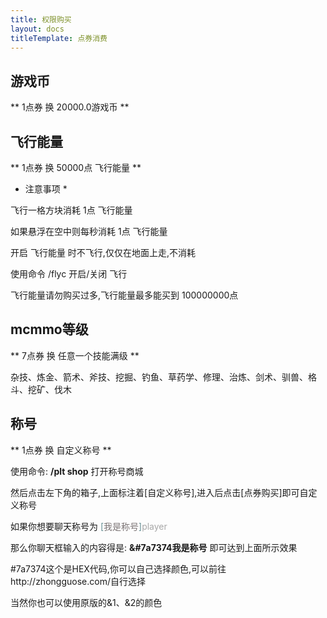 ```yaml
---
title: 权限购买
layout: docs
titleTemplate: 点券消费
---
```


## 游戏币

** 1点券 换 20000.0游戏币 **

## 飞行能量

** 1点券 换 50000点 飞行能量 **

* 注意事项 *

飞行一格方块消耗 1点 飞行能量

如果悬浮在空中则每秒消耗 1点 飞行能量

开启 飞行能量 时不飞行,仅仅在地面上走,不消耗

使用命令 /flyc 开启/关闭 飞行

飞行能量请勿购买过多,飞行能量最多能买到 100000000点

## mcmmo等级

** 7点券 换 任意一个技能满级 **

杂技、炼金、箭术、斧技、挖掘、钓鱼、草药学、修理、治炼、剑术、驯兽、格斗、挖矿、伐木

## 称号

** 1点券 换 自定义称号 **

使用命令: **/plt shop** 打开称号商城

然后点击左下角的箱子,上面标注着[自定义称号],进入后点击[点券购买]即可自定义称号

如果你想要聊天称号为 <font color=#648e93>[</font><font color=#7a7374>我是称号</font><font color=#648e93>]</font><font color=#A8A8A8>player</font>

那么你聊天框输入的内容得是: **&#7a7374我是称号** 即可达到上面所示效果

#7a7374这个是HEX代码,你可以自己选择颜色,可以前往http://zhongguose.com/自行选择

当然你也可以使用原版的&1、&2的颜色
